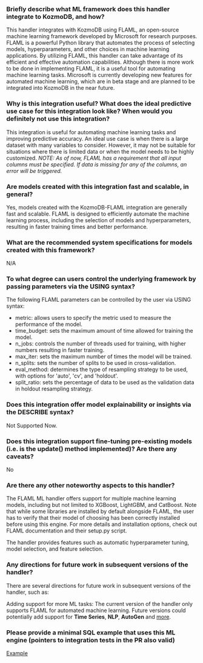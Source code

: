 ### Briefly describe what ML framework does this handler integrate to KozmoDB, and how? 
This handler integrates with KozmoDB using FLAML, an open-source machine learning framework developed by Microsoft for research purposes. FLAML is a powerful Python library that automates the process of selecting models, hyperparameters, and other choices in machine learning applications. By utilizing FLAML, this handler can take advantage of its efficient and effective automation capabilities. Although there is more work to be done in implementing FLAML, it is a useful tool for automating machine learning tasks. Microsoft is currently developing new features for automated machine learning, which are in beta stage and are planned to be integrated into KozmoDB in the near future.

### Why is this integration useful? What does the ideal predictive use case for this integration look like? When would you definitely not use this integration? 
This integration is useful for automating machine learning tasks and improving predictive accuracy. An ideal use case is when there is a large dataset with many variables to consider. However, it may not be suitable for situations where there is limited data or when the model needs to be highly customized.
_NOTE: As of now, FLAML has a requirement that all input columns must be specified. If data is missing for any of the columns, an error will be triggered._
   

### Are models created with this integration fast and scalable, in general?
Yes, models created with the KozmoDB-FLAML integration are generally fast and scalable. FLAML is designed to efficiently automate the machine learning process, including the selection of models and hyperparameters, resulting in faster training times and better performance. 

### What are the recommended system specifications for models created with this framework?
N/A

### To what degree can users control the underlying framework by passing parameters via the USING syntax?
The following FLAML parameters can be controlled by the user via USING syntax:
* metric: allows users to specify the metric used to measure the performance of the model.
* time_budget: sets the maximum amount of time allowed for training the model.
* n_jobs: controls the number of threads used for training, with higher numbers resulting in faster training.
* max_iter: sets the maximum number of times the model will be trained.
* n_splits: sets the number of splits to be used in cross-validation.
* eval_method: determines the type of resampling strategy to be used, with options for 'auto', 'cv', and 'holdout'.
* split_ratio: sets the percentage of data to be used as the validation data in holdout resampling strategy.


### Does this integration offer model explainability or insights via the DESCRIBE syntax?
Not Supported Now.

### Does this integration support fine-tuning pre-existing models (i.e. is the update() method implemented)? Are there any caveats?
No

### Are there any other noteworthy aspects to this handler?
The FLAML ML handler offers support for multiple machine learning models, including but not limited to XGBoost, LightGBM, and CatBoost. Note that while some libraries are installed by default alongside FLAML, the user has to verify that their model of choosing has been correctly installed before using this engine. For more details and installation options, check out FLAML documentation and their setup.py script.

The handler provides features such as automatic hyperparameter tuning, model selection, and feature selection.

### Any directions for future work in subsequent versions of the handler?
There are several directions for future work in subsequent versions of the handler, such as:

Adding support for more ML tasks: The current version of the handler only supports FLAML for automated machine learning. Future versions could potentially add support for **Time Series**, **NLP**, **AutoGen** and [more](https://microsoft.github.io/FLAML/docs/Examples/).




### Please provide a minimal SQL example that uses this ML engine (pointers to integration tests in the PR also valid)
[Example](./Manual_QA.md)


